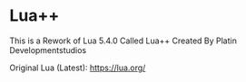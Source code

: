 # Lua++

This is a Rework of Lua 5.4.0 Called Lua++ Created By Platin Developmentstudios

Original Lua (Latest): https://lua.org/



